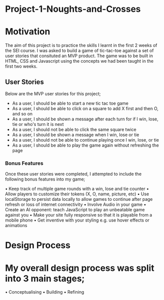 # Project-1-Noughts-and-Crosses

# Motivation
The aim of this project is to practice the skills I learnt in the first 2 weeks of the SEI course. I was asked to build a game of tic-tac-toe against a set of user stories that consituted an MVP product. The game was to be built in HTML, CSS and Javascript using the concepts we had been taught in the first two weeks.


## User Stories

Below are the MVP user stories for this project;

* As a user, I should be able to start a new tic tac toe game
* As a user, I should be able to click on a square to add X first and then O, and so on
* As a user, I should be shown a message after each turn for if I win, lose, tie or who's turn it is next
* As a user, I should not be able to click the same square twice
* As a user, I should be shown a message when I win, lose or tie
* As a user, I should not be able to continue playing once I win, lose, or tie
* As a user, I should be able to play the game again without refreshing the page

### Bonus Features

Once these user stories were completed, I attempted to include the following bonus features into my game;

• Keep track of multiple game rounds with a win, lose and tie counter
• Allow players to customize their tokens (X, O, name, picture, etc)
• Use localStorage to persist data locally to allow games to continue after page refresh or loss of internet connectivity
• Involve Audio in your game
• Create an AI opponent: teach JavaScript to play an unbeatable game against you
• Make your site fully responsive so that it is playable from a mobile phone
• Get inventive with your styling e.g. use hover effects or animations

# Design Process

# My overall design process was split into 3 main stages;
• Conceptualising
• Building
• Refining
